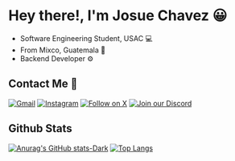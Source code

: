 
# Hey there!, I'm Josue Chavez 😀

- Software Engineering Student, USAC 💻
- From Mixco, Guatemala 📍
- Backend Developer ⚙️

## Contact Me 📱
[![Gmail](https://img.shields.io/badge/Gmail-Enviar%20correo-D14836?logo=gmail&logoColor=white)](mailto:chavezjrg20134tob@gmail.com)
[![Instagram](https://img.shields.io/badge/Instagram-%23E4405F.svg?logo=instagram&logoColor=white)](https://www.instagram.com/josueee.chaveez)
[![Follow on X](https://img.shields.io/badge/Follow-%40josueeechavez-1DA1F2?logo=twitter&logoColor=white)](https://x.com/josueeechavez)
[![Join our Discord](https://img.shields.io/badge/Join%20us%20on-Discord-5865F2?logo=discord&logoColor=white)](https://discord.gg/4jUcsr5Gs5)


## Github Stats
[![Anurag's GitHub stats-Dark](https://github-readme-stats.vercel.app/api?username=jchaveeez23&show_icons=true&theme=dark#gh-dark-mode-only)](https://github.com/anuraghazra/github-readme-stats#gh-dark-mode-only)
[![Top Langs](https://github-readme-stats.vercel.app/api/top-langs/?username=jchaveeez23&layout=donut&theme=dark#gh-dark-mode-only)](https://github.com/anuraghazra/github-readme-stats)
